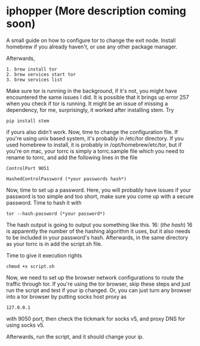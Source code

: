 # iphopper (More description coming soon) 
A small guide on how to configure tor to change the exit node.
Install homebrew if you already haven't, or use any other package manager.

Afterwards,
```
1. brew install tor
2. brew services start tor
3. brew services list
```
Make sure tor is running in the background, if it's not, you might have encountered the same issues I did. It is possible that it brings up error 257 when you check if tor is running. It might be an issue of missing a dependency, for me, surprisingly, it worked after installing stem. Try 

```
pip install stem
```

if yours also didn't work. 
Now, time to change the configuration file. If you're using unix based system, it's probably in /etc/tor directory. If you used homebrew to install, it is probably in /opt/homebrew/etc/tor, but if you're on mac, your torrc is simply a torrc.sample file which you need to rename to torrc, and add the following lines in the file

```
ControlPort 9051
```
```
HashedControlPassword (*your passwords hash*)
```
Now, time to set up a password. Here, you will probably have issues if your password is too simple and too short, make sure you come up with a secure password. Time to hash it with

```
tor --hash-password (*your password*)
```
The hash output is going to output you something like this. 16: (*the hash*)
16 is apparently the number of the hashing algorithm it uses, but it also needs to be included in your password's hash. 
Afterwards, in the same directory as your torrc is in add the script.sh file.

Time to give it execution rights
```
chmod +x script.sh
```

Now, we need to set up the browser network configurations to route the traffic through tor. If you're using the tor browser, skip these steps and just run the script and test if your ip changed. Or, you can just turn any browser into a tor browser by putting socks host proxy as


```
127.0.0.1
```
with 9050 port, then check the tickmark for socks v5, and proxy DNS for using socks v5.

Afterwards, run the script, and it should change your ip.
